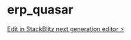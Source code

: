 # erp_quasar

[Edit in StackBlitz next generation editor ⚡️](https://stackblitz.com/~/github.com/weimarsuber/erp_quasar)
